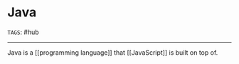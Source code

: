 # Java
`TAGS`: #hub 

---
Java is a [[programming language]] that [[JavaScript]] is built on top of. 